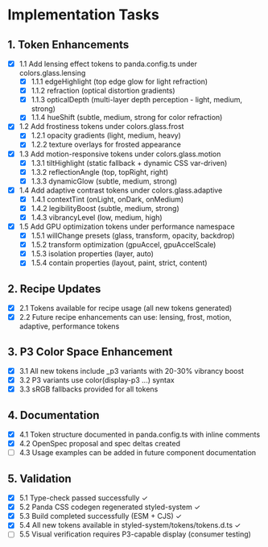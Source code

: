 # Implementation Tasks

## 1. Token Enhancements
- [x] 1.1 Add lensing effect tokens to panda.config.ts under colors.glass.lensing
  - [x] 1.1.1 edgeHighlight (top edge glow for light refraction)
  - [x] 1.1.2 refraction (optical distortion gradients)
  - [x] 1.1.3 opticalDepth (multi-layer depth perception - light, medium, strong)
  - [x] 1.1.4 hueShift (subtle, medium, strong for color refraction)
- [x] 1.2 Add frostiness tokens under colors.glass.frost
  - [x] 1.2.1 opacity gradients (light, medium, heavy)
  - [x] 1.2.2 texture overlays for frosted appearance
- [x] 1.3 Add motion-responsive tokens under colors.glass.motion
  - [x] 1.3.1 tiltHighlight (static fallback + dynamic CSS var-driven)
  - [x] 1.3.2 reflectionAngle (top, topRight, right)
  - [x] 1.3.3 dynamicGlow (subtle, medium, strong)
- [x] 1.4 Add adaptive contrast tokens under colors.glass.adaptive
  - [x] 1.4.1 contextTint (onLight, onDark, onMedium)
  - [x] 1.4.2 legibilityBoost (subtle, medium, strong)
  - [x] 1.4.3 vibrancyLevel (low, medium, high)
- [x] 1.5 Add GPU optimization tokens under performance namespace
  - [x] 1.5.1 willChange presets (glass, transform, opacity, backdrop)
  - [x] 1.5.2 transform optimization (gpuAccel, gpuAccelScale)
  - [x] 1.5.3 isolation properties (layer, auto)
  - [x] 1.5.4 contain properties (layout, paint, strict, content)

## 2. Recipe Updates
- [x] 2.1 Tokens available for recipe usage (all new tokens generated)
- [x] 2.2 Future recipe enhancements can use: lensing, frost, motion, adaptive, performance tokens

## 3. P3 Color Space Enhancement
- [x] 3.1 All new tokens include _p3 variants with 20-30% vibrancy boost
- [x] 3.2 P3 variants use color(display-p3 ...) syntax
- [x] 3.3 sRGB fallbacks provided for all tokens

## 4. Documentation
- [x] 4.1 Token structure documented in panda.config.ts with inline comments
- [x] 4.2 OpenSpec proposal and spec deltas created
- [ ] 4.3 Usage examples can be added in future component documentation

## 5. Validation
- [x] 5.1 Type-check passed successfully ✓
- [x] 5.2 Panda CSS codegen regenerated styled-system ✓
- [x] 5.3 Build completed successfully (ESM + CJS) ✓
- [x] 5.4 All new tokens available in styled-system/tokens/tokens.d.ts ✓
- [ ] 5.5 Visual verification requires P3-capable display (consumer testing)
